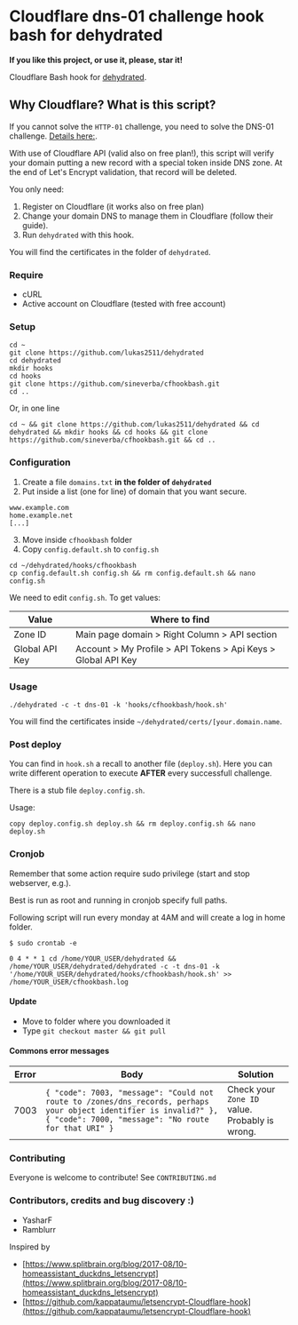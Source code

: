 Cloudflare dns-01 challenge hook bash for dehydrated
====================================================

**If you like this project, or use it, please, star it!**

Cloudflare Bash hook for [dehydrated](https://github.com/lukas2511/dehydrated).

## Why Cloudflare? What is this script?

If you cannot solve the `HTTP-01` challenge, you need to solve the DNS-01 challenge. [Details here:](https://letsencrypt.org/docs/challenge-types/).

With use of Cloudflare API (valid also on free plan!), this script will verify your domain putting a new record with a special token inside DNS zone.
At the end of Let's Encrypt validation, that record will be deleted.

You only need:

1. Register on Cloudflare (it works also on free plan)
2. Change your domain DNS to manage them in Cloudflare (follow their guide).
3. Run `dehydrated` with this hook.

You will find the certificates in the folder of `dehydrated`.

### Require
+ cURL
+ Active account on Cloudflare (tested with free account)

### Setup
```
cd ~
git clone https://github.com/lukas2511/dehydrated
cd dehydrated
mkdir hooks
cd hooks
git clone https://github.com/sineverba/cfhookbash.git
cd ..
```

Or, in one line

```
cd ~ && git clone https://github.com/lukas2511/dehydrated && cd dehydrated && mkdir hooks && cd hooks && git clone https://github.com/sineverba/cfhookbash.git && cd ..
```


### Configuration

1. Create a file `domains.txt` **in the folder of `dehydrated`**
2. Put inside a list (one for line) of domain that you want secure.

``` shell
www.example.com
home.example.net
[...]
```

3. Move inside `cfhookbash` folder
4. Copy `config.default.sh` to `config.sh`

```
cd ~/dehydrated/hooks/cfhookbash
cp config.default.sh config.sh && rm config.default.sh && nano config.sh
```

We need to edit `config.sh`. To get values:

| Value          | Where to find |
| -------------- | ------------- |
| Zone ID        | Main page domain > Right Column > API section |
| Global API Key | Account > My Profile > API Tokens > Api Keys > Global API Key |

### Usage

``` shell
./dehydrated -c -t dns-01 -k 'hooks/cfhookbash/hook.sh'
```

You will find the certificates inside `~/dehydrated/certs/[your.domain.name`.

### Post deploy
You can find in `hook.sh` a recall to another file (`deploy.sh`).
Here you can write different operation to execute **AFTER** every successfull challenge.

There is a stub file `deploy.config.sh`.

Usage:

``` shell
copy deploy.config.sh deploy.sh && rm deploy.config.sh && nano deploy.sh
```

### Cronjob

Remember that some action require sudo privilege (start and stop webserver, e.g.).

Best is run as root and running in cronjob specify full paths.

Following script will run every monday at 4AM and will create a log in home folder.

`$ sudo crontab -e`

``` shell
0 4 * * 1 cd /home/YOUR_USER/dehydrated && /home/YOUR_USER/dehydrated/dehydrated -c -t dns-01 -k '/home/YOUR_USER/dehydrated/hooks/cfhookbash/hook.sh' >> /home/YOUR_USER/cfhookbash.log
```

#### Update
+ Move to folder where you downloaded it
+ Type `git checkout master && git pull`

#### Commons error messages

| Error | Body | Solution |
| ----- | ---- | -------- |
| 7003  | `{ "code": 7003, "message": "Could not route to /zones/dns_records, perhaps your object identifier is invalid?" }, { "code": 7000, "message": "No route for that URI" }` | Check your `Zone ID` value. Probably is wrong.

### Contributing
Everyone is welcome to contribute! See `CONTRIBUTING.md`

### Contributors, credits and bug discovery :)

+ YasharF
+ Ramblurr

Inspired by
+ [https://www.splitbrain.org/blog/2017-08/10-homeassistant_duckdns_letsencrypt](https://www.splitbrain.org/blog/2017-08/10-homeassistant_duckdns_letsencrypt)
+ [https://github.com/kappataumu/letsencrypt-Cloudflare-hook](https://github.com/kappataumu/letsencrypt-Cloudflare-hook)
